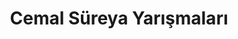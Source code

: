 ---
layout: monthly
headline: "Cemal Süreya Yarışmaları"
title: "Cemal Süreya Yarışmaları"
key: "cemal süreya"
description: "Cemal Süreya adına düzenlenen edebiyat yarışmalarıdır"
permalink: "cemal-sureya-yarismalari/"
---